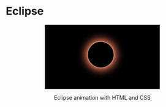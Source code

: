 # Eclipse
<div align="center">
  <img align="center" src="https://github.com/LuisFilipe404/pictures/blob/main/eclipse%20animation.gif"/>
  <p>Eclipse animation with HTML and CSS</p>
</div>
